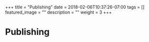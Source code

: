 +++
title =  "Publishing"
date = 2018-02-06T10:37:26-07:00
tags = []
featured_image = ""
description = ""
weight = 3
+++

# Publishing